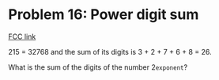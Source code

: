 # Problem 16: Power digit sum

[FCC link](https://www.freecodecamp.org/learn/coding-interview-prep/project-euler/problem-16-power-digit-sum)

215 = 32768 and the sum of its digits is 3 + 2 + 7 + 6 + 8 = 26.

What is the sum of the digits of the number 2`exponent`?

